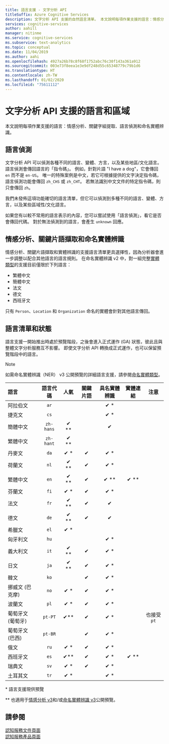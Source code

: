 ```yaml
---
title: 語言支援 - 文字分析 API
titleSuffix: Azure Cognitive Services
description: 文字分析 API 支援的自然語言清單。 本文說明每項作業支援的語言：情感分析、關鍵片語擷取、語言偵測，以及實體辨識。
services: cognitive-services
author: aahill
manager: nitinme
ms.service: cognitive-services
ms.subservice: text-analytics
ms.topic: conceptual
ms.date: 11/04/2019
ms.author: aahi
ms.openlocfilehash: 4927a26b78c8f68f1752abc76c30f143a361a912
ms.sourcegitcommit: 003e73f8eea1e3e9df248d55c65348779c79b1d6
ms.translationtype: HT
ms.contentlocale: zh-TW
ms.lasthandoff: 01/02/2020
ms.locfileid: "75611112"
---
```

# <a name="language-and-region-support-for-the-text-analytics-api"></a>文字分析 API 支援的語言和區域

本文說明每項作業支援的語言：情感分析、關鍵字組提取、語言偵測和命名實體辨識。

## <a name="language-detection"></a>語言偵測

文字分析 API 可以偵測各種不同的語言、變體、方言，以及某些地區/文化語言。  語言偵測會傳回語言的「指令碼」。 例如，針對片語 "I have a dog"，它會傳回 `en` 而不是 `en-US`。 唯一的特殊案例是中文，若它可根據提供的文字決定指令碼，語言偵測功能會傳回 `zh_CHS` 或 `zh_CHT`。 若無法識別中文文件的特定指令碼，則只會傳回 `zh`。

我們未發佈這項功能確切的語言清單，但它可以偵測到多種不同的語言、變體、方言，以及某些區域性/文化語言。 

如果您有以較不常用的語言表示的內容，您可以嘗試使用「語言偵測」，看它是否會傳回代碼。 對於無法偵測到的語言，會產生 `unknown` 回應。

## <a name="sentiment-analysis-key-phrase-extraction-and-named-entity-recognition"></a>情感分析、關鍵片語擷取和命名實體辨識

情感分析、關鍵片語擷取和實體辨識的支援語言清單更具選擇性，因為分析器會進一步調整以配合其他語言的語言規則。 在命名實體辨識 v2 中，對一組完整[實體類型](how-tos/text-analytics-how-to-entity-linking.md#supported-types-for-named-entity-recognition-v2)的支援目前僅限於下列語言： 
* 繁體中文
* 簡體中文
* 法文
* 德文
* 西班牙文

只有 `Person`、`Location` 和 `Organization` 命名的實體會針對其他語言傳回。

## <a name="language-list-and-status"></a>語言清單和狀態

語言支援一開始推出時處於預覽階段，之後會進入正式運作 (GA) 狀態，彼此且與整體文字分析服務互不影響。 即使文字分析 API 轉換成正式運作，也可以保留預覽階段中的語言。

> [!NOTE]
> 如需命名實體辨識（NER） v3 公開預覽的詳細語言支援，請參閱[命名實體類型](named-entity-types.md)。

| 語言              | 語言代碼 | 人氣 | 關鍵片語 | 具名實體辨識 | 實體連結 |       注意        |
|:----------------------|:-------------:|:---------:|:-----------:|:------------------------:|:--------------:|:------------------:|
| 阿拉伯文                |     `ar`      |           |             |           ✔ \*           |                |                    |
| 捷克文                 |     `cs`      |           |             |           ✔ \*           |                |                    |
| 簡體中文    |   `zh-hans`   |  ✔ \*\*   |             |            ✔             |                |                    |
| 繁體中文   |   `zh-hant`   |  ✔ \*\*   |             |                          |                |                    |
| 丹麥文                |     `da`      |   ✔ \*    |      ✔      |           ✔ \*           |                |                    |
| 荷蘭文                 |     `nl`      |   ✔ \**   |      ✔      |           ✔ \*           |                |                    |
| 繁體中文               |     `en`      |   ✔ \**   |      ✔      |          ✔ \*\*          |     ✔ \**      |                    |
| 芬蘭文               |     `fi`      |   ✔ \*    |      ✔      |           ✔ \*           |                |                    |
| 法文                |     `fr`      |   ✔ \**   |      ✔      |            ✔             |                |                    |
| 德文                |     `de`      |   ✔ \**   |      ✔      |            ✔             |                |                    |
| 希臘文                 |     `el`      |   ✔ \*    |             |                          |                |                    |
| 匈牙利文             |     `hu`      |           |             |           ✔ \*           |                |                    |
| 義大利文               |     `it`      |   ✔ \**   |      ✔      |           ✔ \*           |                |                    |
| 日文              |     `ja`      |   ✔ \**   |      ✔      |           ✔ \*           |                |                    |
| 韓文                |     `ko`      |           |      ✔      |           ✔ \*           |                |                    |
| 挪威文 (巴克摩)   |     `no`      |   ✔ \*    |      ✔      |           ✔ \*           |                |                    |
| 波蘭文                |     `pl`      |   ✔ \*    |      ✔      |           ✔ \*           |                |                    |
| 葡萄牙文 (葡萄牙) |    `pt-PT`    |   ✔\**    |      ✔      |           ✔ \*           |                | 也接受 `pt` |
| 葡萄牙文 (巴西)   |    `pt-BR`    |           |      ✔      |           ✔ \*           |                |                    |
| 俄文               |     `ru`      |   ✔ \*    |      ✔      |           ✔ \*           |                |                    |
| 西班牙文               |     `es`      |   ✔\**    |      ✔      |           ✔ \*           |     ✔ \**      |                    |
| 瑞典文               |     `sv`      |   ✔ \*    |      ✔      |           ✔ \*           |                |                    |
| 土耳其文               |     `tr`      |   ✔ \*    |             |           ✔ \*           |                |                    |

\* 語言支援現供預覽

\** 也適用于[情感分析 v3](https://docs.microsoft.com/azure/cognitive-services/text-analytics/how-tos/text-analytics-how-to-sentiment-analysis#sentiment-analysis-versions-and-features)和/或[命名實體辨識 v3](how-tos/text-analytics-how-to-entity-linking.md#named-entity-recognition-v3-public-preview)公開預覽。

## <a name="see-also"></a>請參閱

[認知服務文件頁面](https://docs.microsoft.com/azure/cognitive-services/)   
[認知服務產品頁面](https://azure.microsoft.com/services/cognitive-services/)
